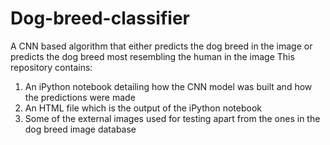# Dog-breed-classifier
A CNN based algorithm that either predicts the dog breed in the image or predicts the dog breed most resembling the human in the image
This repository contains:
1) An iPython notebook detailing how the CNN model was built and how the predictions were made
2) An HTML file which is the output of the iPython notebook
3) Some of the external images used for testing apart from the ones in the dog breed image database

